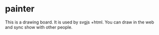 # painter
This is a drawing board. It is used by svgjs +html. You can draw in the web and sync show with other people.

